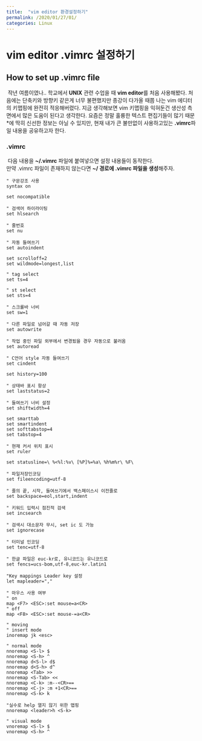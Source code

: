```yaml
---
title:  "vim editor 환경설정하기"
permalink: /2020/01/27/01/
categories: Linux 
---
```

# vim editor .vimrc 설정하기 
## How to set up .vimrc file

&nbsp;작년 여름이였나.. 학교에서 **UNIX** 관련 수업을 때 **vim editor**를 처음 사용해봤다. 처음에는 단축키와 방향키 같은게 너무 불편했지만 종강이 다가올 때쯤 나는 vim 에디터의 키맵핑에 완전히 적응해버렸다. 지금 생각해보면 vim 키맵핑을 익혀둔건 생산성 측면에서 많은 도움이 된다고 생각한다. 요즘은 정말 훌륭한 텍스트 편집기들이 많기 때문*에 딱히 신선한 정보는 아닐 수 있지만, 현재 내가 큰 불만없이 사용하고있는 **.vimrc**파일 내용을 공유하고자 한다.   

### .vimrc
&nbsp;다음 내용을 **~/.vimrc** 파일에 붙여넣으면 설정 내용들이 동작한다.  
만약 .vimrc 파일이 존재하지 않는다면 **~/ 경로에 .vimrc 파일을 생성**해주자.

```viml
" 구문강조 사용
syntax on 

set nocompatible

" 검색어 하이라이팅 
set hlsearch 

" 줄번호 
set nu 

" 자동 들여쓰기
set autoindent 

set scrolloff=2 
set wildmode=longest,list 

" tag select 
set ts=4 

" st select 
set sts=4 

" 스크롤바 너비
set sw=1 

" 다른 파일로 넘어갈 때 자동 저장
set autowrite 

" 작업 중인 파일 외부에서 변경됬을 경우 자동으로 불러옴
set autoread 

" C언어 style 자동 들여쓰기
set cindent 

set history=100

" 상태바 표시 항상
set laststatus=2 

" 들여쓰기 너비 설정
set shiftwidth=4 

set smarttab
set smartindent
set softtabstop=4
set tabstop=4

" 현재 커서 위치 표시
set ruler 

set statusline=\ %<%l:%v\ [%P]%=%a\ %h%m%r\ %F\

" 파일저장인코딩 
set fileencoding=utf-8 

" 줄의 끝, 시작, 들여쓰기에서 백스페이스시 이전줄로
set backspace=eol,start,indent 

" 키워드 입력시 점진적 검색
set incsearch 

" 검색시 대소문자 무시, set ic 도 가능
set ignorecase 

" 터미널 인코딩
set tenc=utf-8      

" 한글 파일은 euc-kr로, 유니코드는 유니코드로
set fencs=ucs-bom,utf-8,euc-kr.latin1 

"Key mappings Leader key 설정
let mapleader=","

" 마우스 사용 여부
" on
map <F7> <ESC>:set mouse=a<CR>
" off
map <F8> <ESC>:set mouse-=a<CR>

" moving
" insert mode
inoremap jk <esc>

" normal mode
nnoremap <S-l> $
nnoremap <S-h> ^
nnoremap d<S-l> d$
nnoremap d<S-h> d^
nnoremap <Tab> >>
nnoremap <S-Tab> <<
nnoremap <C-k> :m--<CR>==
nnoremap <C-j> :m +1<CR>==
nnoremap <S-k> k

"실수로 help 열지 않기 위한 맵핑
nnoremap <leader>h <S-k>

" visual mode
vnoremap <S-l> $
vnoremap <S-h> ^
```
